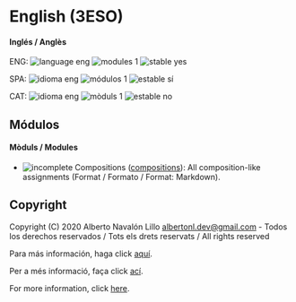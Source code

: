 # English (3ESO)

#### Inglés / Anglès

ENG: ![language eng](https://img.shields.io/badge/language-eng-orange.svg) ![modules 1](https://img.shields.io/badge/modules-1-brightgreen.svg) ![stable yes](https://img.shields.io/badge/stable-no-brightgreen.svg)

SPA: ![idioma eng](https://img.shields.io/badge/idioma-eng-orange.svg) ![módulos 1](https://img.shields.io/badge/m%C3%B3dulos-1-brightgreen.svg) ![estable sí](https://img.shields.io/badge/estable-s%C3%AD-brightgreen.svg)

CAT: ![idioma eng](https://img.shields.io/badge/idioma-eng-orange.svg) ![mòduls 1](https://img.shields.io/badge/m%C3%B2duls-1-brightgreen.svg) ![estable no](https://img.shields.io/badge/estable-s%C3%AD-brightgreen.svg)

## Módulos

#### Mòduls / Modules

- ![incomplete](https://img.shields.io/badge/incomplete-red.svg) Compositions ([compositions](https://github.com/albertonl/ies/tree/master/3ESO/ENG/compositions/)): All composition-like assignments (Format / Formato / Format: Markdown).

## Copyright

Copyright (C) 2020 Alberto Navalón Lillo <albertonl.dev@gmail.com> - Todos los derechos reservados / Tots els drets reservats / All rights reserved

Para más información, haga click [aquí](https://github.com/albertonl/ies/blob/master/COPYRIGHT-spa).

Per a més informació, faça click [ací](https://github.com/albertonl/ies/blob/master/COPYRIGHT-cat).

For more information, click [here](https://github.com/albertonl/ies/blob/master/COPYRIGHT).
